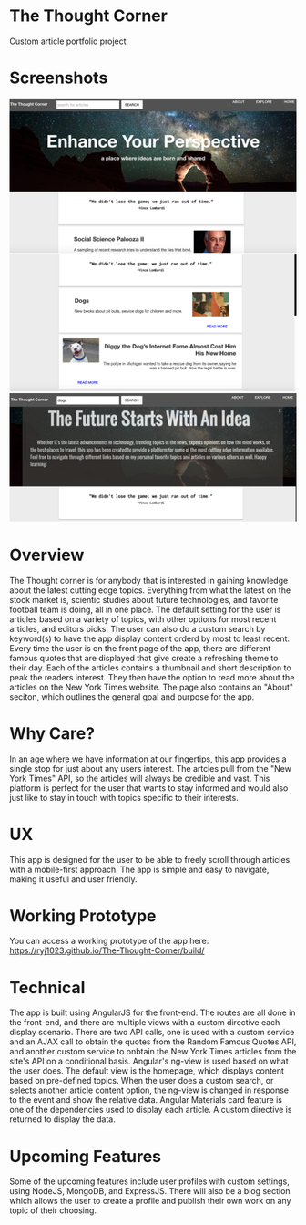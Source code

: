 <h1>The Thought Corner</h1>

Custom article portfolio project

<h1>Screenshots</h1>

![Screenshot](https://github.com/ryj1023/The-Thought-Corner/blob/master/Screenshot1.png)
![Screenshot](https://github.com/ryj1023/The-Thought-Corner/blob/master/Screenshot2.png)
![Screenshot](https://github.com/ryj1023/The-Thought-Corner/blob/master/Screenshot3.png)

<h1>Overview</h1>

The Thought corner is for anybody that is interested in gaining knowledge about the latest cutting edge topics. Everything from what the latest on the stock market is, scientic studies about future technologies, and favorite football team is doing, all in one place. The default setting for the user is articles based on a variety of topics, with other options for most recent articles, and editors picks. The user can also do a custom search by keyword(s) to have the app display content orderd by most to least recent. Every time the user is on the front page of the app, there are different famous quotes that are displayed that give create a refreshing theme to their day. Each of the articles contains a thumbnail and short description to peak the readers interest. They then have the option to read more about the articles on the New York Times website. The page also contains an "About" seciton, which outlines the general goal and purpose for the app.

<h1>Why Care?</h1>

In an age where we have information at our fingertips, this app provides a single stop for just about any users interest. The artcles pull from the "New York Times" API, so the articles will always be credible and vast. This platform is perfect for the user that wants to stay informed and would also just like to stay in touch with topics specific to their interests.

<h1>UX</h1>

This app is designed for the user to be able to freely scroll through articles with a mobile-first approach. The app is simple and easy to navigate, making it useful and user friendly.

<h1>Working Prototype</h1>

You can access a working prototype of the app here: https://ryj1023.github.io/The-Thought-Corner/build/

<h1>Technical</h1>

The app is built using AngularJS for the front-end. The routes are all done in the front-end, and there are multiple views with a custom directive each display scenario. There are two API calls, one is used with a custom service and an AJAX call to obtain the quotes from the Random Famous Quotes API, and another custom service to onbtain the New York Times articles from the site's API on a conditional basis. Angular's ng-view is used based on what the user does. The default view is the homepage, which displays content based on pre-defined topics. When the user does a custom search, or selects another article content option, the ng-view is changed in response to the event and show the relative data. Angular Materials card feature is one of the dependencies used to display each article. A custom directive is returned to display the data. 

<h1>Upcoming Features</h1>

Some of the upcoming features include user profiles with custom settings, using NodeJS, MongoDB, and ExpressJS. There will also be a blog section which allows the user to create a profile and publish their own work on any topic of their choosing. 
